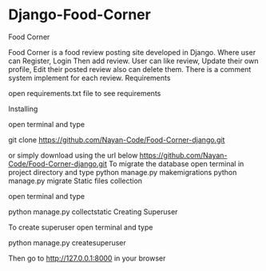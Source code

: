 # Django-Food-Corner

Food Corner

Food Corner is a food review posting site developed in Django. Where user can Register, Login Then add review. User can like review, Update their own profile, Edit their posted review also can delete them. There is a comment system implement for each review.
Requirements

open requirements.txt file to see requirements

Installing

open terminal and type

git clone https://github.com/Nayan-Code/Food-Corner-django.git

or simply download using the url below
https://github.com/Nayan-Code/Food-Corner-django.git
To migrate the database open terminal in project directory and type
python manage.py makemigrations
python manage.py migrate
Static files collection

open terminal and type

python manage.py collectstatic
Creating Superuser

To create superuser open terminal and type

python manage.py createsuperuser

Then go to http://127.0.0.1:8000 in your browser
